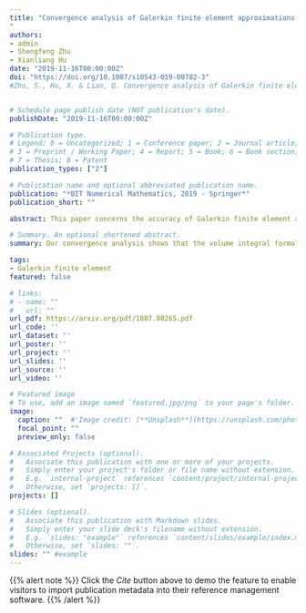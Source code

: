 ```yaml
---
title: "Convergence analysis of Galerkin finite element approximations to shape gradients in eigenvalue optimization.
"
authors:
- admin
- Shengfeng Zhu
- Xianliang Hu
date: "2019-11-16T00:00:00Z"
doi: "https://doi.org/10.1007/s10543-019-00782-3"
#Zhu, S., Hu, X. & Liao, Q. Convergence analysis of Galerkin finite element approximations to shape gradients in eigenvalue optimization. Bit Numer Math (2019). 


# Schedule page publish date (NOT publication's date).
publishDate: "2019-11-16T00:00:00Z"

# Publication type.
# Legend: 0 = Uncategorized; 1 = Conference paper; 2 = Journal article;
# 3 = Preprint / Working Paper; 4 = Report; 5 = Book; 6 = Book section;
# 7 = Thesis; 8 = Patent
publication_types: ["2"]

# Publication name and optional abbreviated publication name.
publication: "*BIT Numerical Mathematics, 2019 - Springer*"
publication_short: ""

abstract: This paper concerns the accuracy of Galerkin finite element approximations to two types of shape gradients for eigenvalue optimization. Under certain regularity assumptions on domains, a priori error estimates are obtained for the two approximate shape gradients. Our convergence analysis shows that the volume integral formula converges faster and offers higher accuracy than the boundary integral formula. Numerical experiments validate the theoretical results for the problem with a pure Dirichlet boundary condition. For the problem with a pure Neumann boundary condition, the boundary formulation numerically converges as fast as the distributed type.

# Summary. An optional shortened abstract.
summary: Our convergence analysis shows that the volume integral formula converges faster and offers higher accuracy than the boundary integral formula.

tags:
- Galerkin finite element
featured: false

# links:
# - name: ""
#   url: ""
url_pdf: https://arxiv.org/pdf/1807.00265.pdf
url_code: ''
url_dataset: ''
url_poster: ''
url_project: ''
url_slides: ''
url_source: ''
url_video: ''

# Featured image
# To use, add an image named `featured.jpg/png` to your page's folder. 
image:
  caption: ""  #'Image credit: [**Unsplash**](https://unsplash.com/photos/jdD8gXaTZsc)'
  focal_point: "" 
  preview_only: false

# Associated Projects (optional).
#   Associate this publication with one or more of your projects.
#   Simply enter your project's folder or file name without extension.
#   E.g. `internal-project` references `content/project/internal-project/index.md`.
#   Otherwise, set `projects: []`.
projects: []

# Slides (optional).
#   Associate this publication with Markdown slides.
#   Simply enter your slide deck's filename without extension.
#   E.g. `slides: "example"` references `content/slides/example/index.md`.
#   Otherwise, set `slides: ""`.
slides: "" #example
---
```


{{% alert note %}}
Click the *Cite* button above to demo the feature to enable visitors to import publication metadata into their reference management software.
{{% /alert %}}

<!-- {{% alert note %}}
Click the *Slides* button above to demo Academic's Markdown slides feature.
{{% /alert %}}

Supplementary notes can be added here, including [code and math](https://sourcethemes.com/academic/docs/writing-markdown-latex/). -->
